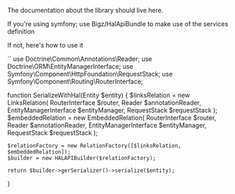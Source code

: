 The documentation about the library should live here.

If you're using symfony; use Bigz/HalApiBundle to make use of the services definition

If not, here's how to use it

``
use Doctrine\Common\Annotations\Reader;
use Doctrine\ORM\EntityManagerInterface;
use Symfony\Component\HttpFoundation\RequestStack;
use Symfony\Component\Routing\RouterInterface;

function SerializeWithHal(Entity $entity)
{
    $linksRelation = new LinksRelation(
            RouterInterface $router,
            Reader $annotationReader,
            EntityManagerInterface $entityManager,
            RequestStack $requestStack
    );
    $embeddedRelation = new EmbeddedRelation(
            RouterInterface $router,
            Reader $annotationReader,
            EntityManagerInterface $entityManager,
            RequestStack $requestStack
    );

    $relationFactory = new RelationFactory([$linksRelation, $embeddedRelation]);
    $builder = new HALAPIBuilder($relationFactory);

    return $builder->gerSerializer()->serialize($entity);
}
```